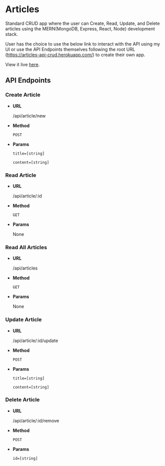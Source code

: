 # Articles
Standard CRUD app where the user can Create, Read, Update, and Delete articles using the MERN(MongoDB, Express, React, Node) development stack.

User has the choice to use the below link to interact with the API using my UI or use the API Endpoints themselves following the root URL (https://articles-api-crud.herokuapp.com/) to create their own app.

View it live [here](https://articles-api-crud.herokuapp.com/).
## API Endpoints
### Create Article
* **URL**

    /api/article/new
    
* **Method**

    `POST`
    
* **Params**

    `title=[string]`
    
    `content=[string]`
    
### Read Article
* **URL**

    /api/article/:id
    
* **Method**

    `GET`
    
* **Params**

    None
    
### Read All Articles
* **URL**

    /api/articles
    
* **Method**

    `GET`
    
* **Params**

    None
    
### Update Article
* **URL**

    /api/article/:id/update
    
* **Method**

    `POST`
    
* **Params**

    `title=[string]`
    
    `content=[string]`
    
### Delete Article
* **URL**

    /api/article/:id/remove
    
* **Method**

    `POST`
    
* **Params**

    `id=[string]`
    

